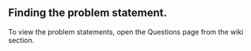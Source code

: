 ## Finding the problem statement.

To view the problem statements, open the Questions page from the wiki section.
